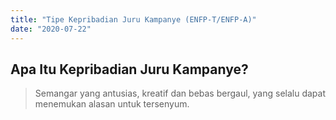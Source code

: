 ```yaml
---
title: "Tipe Kepribadian Juru Kampanye (ENFP-T/ENFP-A)"
date: "2020-07-22"
---
```

## Apa Itu Kepribadian Juru Kampanye?
> Semangar yang antusias, kreatif dan bebas bergaul, yang selalu dapat menemukan alasan untuk tersenyum.
